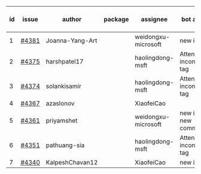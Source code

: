 | id | issue | author | package | assignee | bot advice | created date of issue | target release date | date from target |
| ------ | ------ | ------ | ------ | ------ | ------ | ------ | ------ | :-----: |
| 1 | [#4381](https://github.com/Azure/sdk-release-request/issues/4381) | Joanna-Yang-Art |  | weidongxu-microsoft | new issue. | 07-31 | 08-25 |  |
| 2 | [#4375](https://github.com/Azure/sdk-release-request/issues/4375) | harshpatel17 |  | haolingdong-msft | Attention to inconsistent tag | 07-28 | 08-25 |  |
| 3 | [#4374](https://github.com/Azure/sdk-release-request/issues/4374) | solankisamir |  | haolingdong-msft | Attention to inconsistent tag | 07-27 | 08-25 |  |
| 4 | [#4367](https://github.com/Azure/sdk-release-request/issues/4367) | azaslonov |  | XiaofeiCao |  | 07-26 | 08-25 |  |
| 5 | [#4361](https://github.com/Azure/sdk-release-request/issues/4361) | priyamshet |  | weidongxu-microsoft | new issue. new comment. | 07-25 | 08-25 |  |
| 6 | [#4351](https://github.com/Azure/sdk-release-request/issues/4351) | pathuang-sia |  | haolingdong-msft | Attention to inconsistent tag | 07-20 | 08-25 |  |
| 7 | [#4340](https://github.com/Azure/sdk-release-request/issues/4340) | KalpeshChavan12 |  | XiaofeiCao | new issue. | 07-15 | 08-25 |  |
